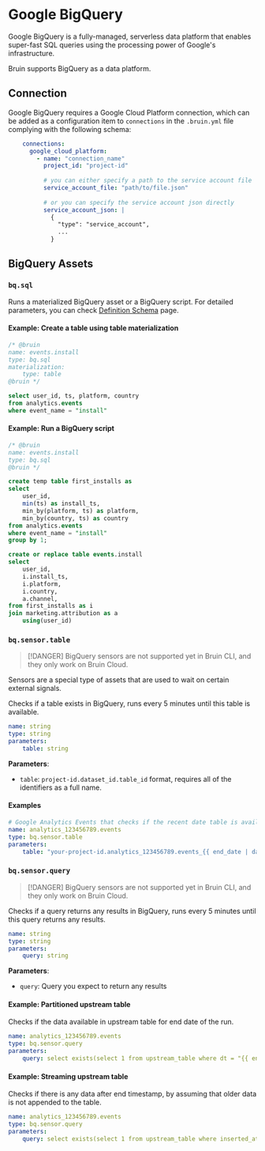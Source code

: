 # Google BigQuery

Google BigQuery is a fully-managed, serverless data platform that enables super-fast SQL queries using the processing power of Google's infrastructure.

Bruin supports BigQuery as a data platform.

## Connection

Google BigQuery requires a Google Cloud Platform connection, which can be added as a configuration item to `connections` in the `.bruin.yml` file complying with the following schema:

```yaml
    connections:
      google_cloud_platform:
        - name: "connection_name"
          project_id: "project-id"
          
          # you can either specify a path to the service account file
          service_account_file: "path/to/file.json"
          
          # or you can specify the service account json directly
          service_account_json: |
            {
              "type": "service_account",
              ...
            }
```

## BigQuery Assets

### `bq.sql`
Runs a materialized BigQuery asset or a BigQuery script. For detailed parameters, you can check [Definition Schema](../assets/definition-schema.md) page.

#### Example: Create a table using table materialization
```sql
/* @bruin
name: events.install
type: bq.sql
materialization:
    type: table
@bruin */

select user_id, ts, platform, country
from analytics.events
where event_name = "install"
```

#### Example: Run a BigQuery script
```sql
/* @bruin
name: events.install
type: bq.sql
@bruin */

create temp table first_installs as
select 
    user_id, 
    min(ts) as install_ts,
    min_by(platform, ts) as platform,
    min_by(country, ts) as country
from analytics.events
where event_name = "install"
group by 1;

create or replace table events.install
select
    user_id, 
    i.install_ts,
    i.platform, 
    i.country,
    a.channel,
from first_installs as i
join marketing.attribution as a
    using(user_id)
```


### `bq.sensor.table`

> [!DANGER]
> BigQuery sensors are not supported yet in Bruin CLI, and they only work on Bruin Cloud.

Sensors are a special type of assets that are used to wait on certain external signals.


Checks if a table exists in BigQuery, runs every 5 minutes until this table is available.

```yaml
name: string
type: string
parameters:
    table: string
```

**Parameters**:
- `table`: `project-id.dataset_id.table_id` format, requires all of the identifiers as a full name.


#### Examples
```yaml
# Google Analytics Events that checks if the recent date table is available
name: analytics_123456789.events
type: bq.sensor.table
parameters:
    table: "your-project-id.analytics_123456789.events_{{ end_date | date_format('%Y%m%d') }}"
```

### `bq.sensor.query`

> [!DANGER]
> BigQuery sensors are not supported yet in Bruin CLI, and they only work on Bruin Cloud.

Checks if a query returns any results in BigQuery, runs every 5 minutes until this query returns any results.

```yaml
name: string
type: string
parameters:
    query: string
```

**Parameters**:
- `query`: Query you expect to return any results

#### Example: Partitioned upstream table

Checks if the data available in upstream table for end date of the run.
```yaml
name: analytics_123456789.events
type: bq.sensor.query
parameters:
    query: select exists(select 1 from upstream_table where dt = "{{ end_date }}"
```

#### Example: Streaming upstream table

Checks if there is any data after end timestamp, by assuming that older data is not appended to the table.
```yaml
name: analytics_123456789.events
type: bq.sensor.query
parameters:
    query: select exists(select 1 from upstream_table where inserted_at > "{{ end_timestamp }}"
```
